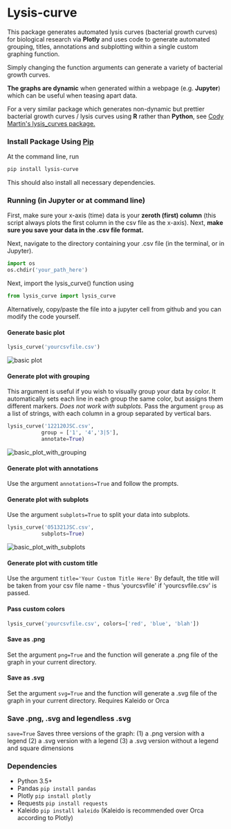 # Lysis-curve

This package generates automated lysis curves (bacterial growth curves) for 
biological research via **Plotly** and uses code to generate automated grouping, titles, annotations and subplotting within a single custom graphing function. 

Simply changing the function arguments can generate a variety of bacterial growth curves.

**The graphs are dynamic** when generated within a webpage (e.g. **Jupyter**) which can be useful when teasing apart data.

For a very similar package which generates non-dynamic but prettier bacterial growth curves / lysis curves using **R** rather than **Python**, see [Cody Martin's lysis_curves package.](https://github.com/cody-mar10/lysis_curves)

### Install Package Using [Pip](https://pypi.org/project/lysis-curve/)
At the command line, run
```Bash
pip install lysis-curve
```
This should also install all necessary dependencies.

### Running (in Jupyter or at command line)

First, make sure your x-axis (time) data is your **zeroth (first) column** (this script always plots the first column in the csv file as the x-axis). Next, **make sure you save your data in the .csv file format.**

Next, navigate to the directory containing your .csv file (in the terminal, or in Jupyter).
```python
import os
os.chdir('your_path_here')
```
Next, import the lysis_curve() function using 
```python
from lysis_curve import lysis_curve
```
Alternatively, copy/paste the file into a jupyter cell from github
and you can modify the code yourself.
#### Generate basic plot
```python
lysis_curve('yourcsvfile.csv')
```
![basic plot](media/basic_example_plot.png)


#### Generate plot with grouping
This argument is useful if you wish to visually group your data by color. 
It automatically sets each line in each group the same color, 
but assigns them different markers.
*Does not work with subplots.*
Pass the argument `group` as a list of strings, with each column in a group separated by vertical bars.
```python
lysis_curve('122120JSC.csv',
           group = ['1', '4','3|5'],
           annotate=True)
```
![basic_plot_with_grouping](media/example_plot_with_grouping_and_annotation.png)

#### Generate plot with annotations
Use the argument ```annotations=True``` and follow the prompts.

#### Generate plot with subplots
Use the argument ```subplots=True``` to split your data into subplots.

```Python
lysis_curve('051321JSC.csv',
           subplots=True)
```
![basic_plot_with_subplots](media/example_plot_with_subplots.png)
#### Generate plot with custom title
Use the argument ```title='Your Custom Title Here'```
By default, the title will be taken from your csv file name - thus 'yourcsvfile' if 'yourcsvfile.csv' is passed.

#### Pass custom colors
```python
lysis_curve('yourcsvfile.csv', colors=['red', 'blue', 'blah'])
```

#### Save as .png
Set the argument ```png=True``` and the function will generate a .png file of the graph in your current directory.

#### Save as .svg
Set the argument ```svg=True``` and the function will generate a .svg file of the graph in your current directory.
Requires Kaleido or Orca

### Save .png, .svg and legendless .svg
```save=True```
Saves three versions of the graph: (1) a .png version with a legend (2) a .svg version with a legend (3) a .svg version without a legend and square dimensions

### Dependencies

* Python 3.5+
* Pandas ```pip install pandas```
* Plotly ```pip install plotly```
* Requests ```pip install requests```
* Kaleido ```pip install kaleido``` (Kaleido is recommended over Orca according to Plotly)

